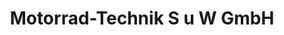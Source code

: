 ---
title: "Motorrad-Technik S u W GmbH"
url: /alt-bukow/motorrad-technik-s-u-w-gmbh/
shop: Motorrad
---